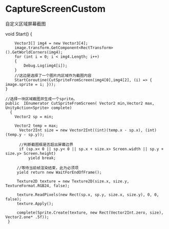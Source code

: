 # CaptureScreenCustom
自定义区域屏幕截图

void Start()
    {

        Vector3[] img4 = new Vector3[4];
        image.transform.GetComponent<RectTransform>().GetWorldCorners(img4);
        for (int i = 0; i < img4.Length; i++)
        {
            Debug.Log(img4[i]);
        }
        //这边是选择了一个图片内区域作为截图内容
        StartCoroutine(CutSpriteFromScreen(img4[0],img4[2], (i) => { image.sprite = i; }));
    }

    //选择一块区域截图并生成一个sprite。
    public  IEnumerator CutSpriteFromScreen( Vector2 min,Vector2 max, UnityAction<Sprite> complete)
      {
        Vector2 sp = min;

        Vector2 temp = max;
          Vector2Int size = new Vector2Int((int)(temp.x - sp.x), (int)(temp.y - sp.y));
  
          //判断截图框是否超出屏幕边界
          if (sp.x< 0 || sp.y< 0 || sp.x + size.x> Screen.width || sp.y + size.y> Screen.height)
              yield break;
 
         //等待当前帧渲染结束，此为必须项
         yield return new WaitForEndOfFrame();
 
         Texture2D texture = new Texture2D(size.x, size.y, TextureFormat.RGB24, false);
 
         texture.ReadPixels(new Rect(sp.x, sp.y, size.x, size.y), 0, 0, false);
         texture.Apply();
 
         complete(Sprite.Create(texture, new Rect(Vector2Int.zero, size), Vector2.one* .5f));
     }
